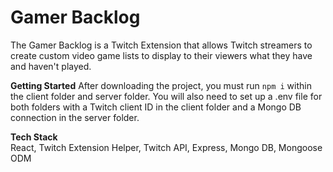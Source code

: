 # Gamer Backlog

The Gamer Backlog is a Twitch Extension that allows Twitch streamers to create custom video game lists to display to their viewers what they have and haven't played.

**Getting Started**
After downloading the project, you must run `npm i` within the client folder and server folder. You will also need to set up a .env file for both folders with a Twitch client ID in the client folder and a Mongo DB connection in the server folder.

**Tech Stack**  
React, Twitch Extension Helper, Twitch API, Express, Mongo DB, Mongoose ODM